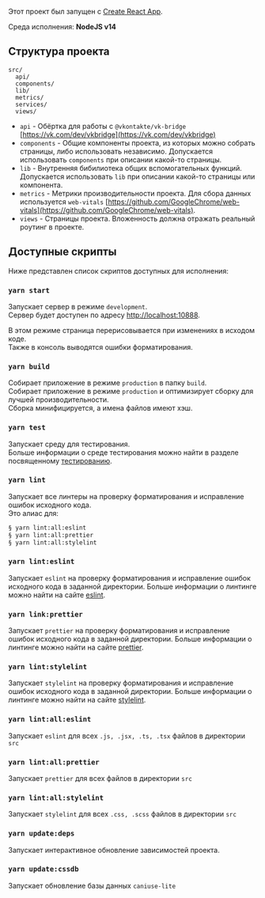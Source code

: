 Этот проект был запущен с [Create React App](https://create-react-app.dev/).

Среда исполнения: **NodeJS v14**

## Структура проекта

```
src/
  api/
  components/
  lib/
  metrics/
  services/
  views/
```

- `api` - Обёртка для работы с `@vkontakte/vk-bridge` [https://vk.com/dev/vkbridge](https://vk.com/dev/vkbridge)
- `components` - Общие компоненты проекта, из которых можно собрать страницы, либо использовать независимо. Допускается использовать `components` при описании какой-то страницы.
- `lib` - Внутренняя бибилиотека общих вспомогательных функций. Допускается использовать `lib` при описании какой-то страницы или компонента.
- `metrics` - Метрики производительности проекта. Для сбора данных используется `web-vitals` [https://github.com/GoogleChrome/web-vitals](https://github.com/GoogleChrome/web-vitals).
- `views` - Страницы проекта. Вложенность должна отражать реальный роутинг в проекте.

## Доступные скрипты

Ниже представлен список скриптов доступных для исполнения:

### `yarn start`

Запускает сервер в режиме `development`.<br />
Сервер будет доступен по адресу [http://localhost:10888](http://localhost:10888).

В этом режиме страница перерисовывается при изменениях в исходом коде.<br />
Также в консоль выводятся ошибки форматирования.

### `yarn build`

Собирает приложение в режиме `production` в папку `build`.<br />
Собирает приложение в режиме `production` и оптимизирует сборку для лучшей производительности.<br />
Сборка минифицируется, а имена файлов имеют хэш.

### `yarn test`

Запускает среду для тестирования.<br />
Больше информации о среде тестирования можно найти в разделе посвященному [тестированию](https://create-react-app.dev/docs/running-tests/).

### `yarn lint`

Запускает все линтеры на проверку форматирования и исправление ошибок исходного кода.<br />
Это алиас для:

```bash
§ yarn lint:all:eslint
§ yarn lint:all:prettier
§ yarn lint:all:stylelint
```

### `yarn lint:eslint`

Запускает `eslint` на проверку форматирования и исправление ошибок исходного кода в заданной директории.
Больше информации о линтинге можно найти на сайте [eslint](https://eslint.org/docs/user-guide/getting-started).

### `yarn link:prettier`

Запускает `prettier` на проверку форматирования и исправление ошибок исходного кода в заданной директории.
Больше информации о линтинге можно найти на сайте [prettier](https://prettier.io/docs/en/install.html).

### `yarn lint:stylelint`

Запускает `stylelint` на проверку форматирования и исправление ошибок исходного кода в заданной директории.
Больше информации о линтинге можно найти на сайте [stylelint](https://stylelint.io/user-guide/get-started).

### `yarn lint:all:eslint`

Запускает `eslint` для всех `.js, .jsx, .ts, .tsx` файлов в директории `src`

### `yarn lint:all:prettier`

Запускает `prettier` для всех файлов в директории `src`

### `yarn lint:all:stylelint`

Запускает `stylelint` для всех `.css, .scss` файлов в директории `src`

### `yarn update:deps`

Запускает интерактивное обновление зависимостей проекта.

### `yarn update:cssdb`

Запускает обновление базы данных `caniuse-lite`
